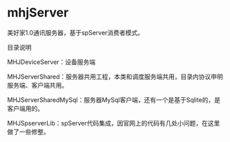 # mhjServer
美好家1.0通讯服务器，基于spServer消费者模式。

目录说明

MHJDeviceServer：设备服务端

MHJServerShared：服务器共用工程，本类和调度服务端共用，目录内协议申明服务端、客户端共用。

MHJServerSharedMySql：服务器MySql客户端，还有一个是基于Sqlite的，是客户端用的。

MHJSpserverLib：spServer代码集成，因官网上的代码有几处小问题，在这里做了一些修整。
